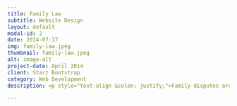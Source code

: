 ```yaml
---
title: Family Law
subtitle: Website Design
layout: default
modal-id: 2
date: 2014-07-17
img: family-law.jpeg
thumbnail: family-law.jpeg
alt: image-alt
project-date: April 2014
client: Start Bootstrap
category: Web Development
description: <p style="text-align &colon; justify;">Family disputes are emotionally draining. We understand that.</p><p style="text-align &colon; justify;">We value each other and our clients as a family does. This value prompts us to approach each Family Law case with care and attention. We don’t just offer a listening ear but provide you with experienced legal advice and services. We understand that each case is unique, and we strive to design ideal solutions based on the nature and circumstances of each case.</p><h3 style="text-decoration &colon; underline; text-align &colon; justify;" />Divorce</h3><h4 style="text-align &colon; justify;">You need to get a divorce, before remarrying</h4><p style="text-align &colon; justify;">To remarry, you need to get a divorce. It is important to speak with a lawyer to understand when you can obtain a divorce, and what you need to do to obtain a divorce. Find a competent lawyer to discuss your options before you proceed in any direction. There are certain bars to divorce and there is a statutory wait period before granting the divorce; you must be aware of all the legalities surrounding your divorce before proceeding any further.</p><p style="text-align &colon; justify;">No matter how long you have been separated for, a divorce order must be granted by the competent court before you can remarry.</p><h3 style="text-decoration &colon; underline; text-align &colon; justify;" />Parenting Plans</h3><h4 style="text-align &colon; justify;">Care for an after Separation</h4><p style="text-align &colon; justify;">When parents separate, it is important that they have a proper parenting plan. This is important for both the parents and the children. Access and custody arrangements may vary from one family to another. The common types of custody are joint, sole or shared custody.</p><h3 style="text-decoration &colon; underline; text-align &colon; justify;">Child support</h4><h4 style="text-align &colon; justify;">It is a liability of the non-custodian parent</h4><p style="text-align &colon; justify;">Child support is a liability of the parent who doesn’t have custody of the child subject to shared parenting agreement or any other applicable qualifications.</p><p style="text-align &colon; justify;">The amount of child support that must be paid depends on the paying parent’s gross income. While there are some factors that will impact the amount of child support that is payable, the following link gives you an idea of how child support is calculated <a href="http://www.justice.gc.ca/eng/fl-df/child-enfant/look-rech.asp">http://www.justice.gc.ca/eng/fl-df/child-enfant/look-rech.asp</a></p><p style="text-align &colon; justify;">The child support order is usually enforced by Family Responsibility office (‘FRO”)</p><h3 style="text-decoration &colon; underline; text-align &colon; justify;" />Resolving Family Law Issues</h3><p style="text-align &colon; justify;">There are many different options for resolving family law disputes. We work with our clients to pursue the best course of action to resolve their issues, based on a consideration of the issues at stake, the positions of the parties and the costs associated with each process.</p><h4 style="text-align &colon; justify;">Mediation:</h4><p style="text-align &colon; justify;">Mediation involves bringing in a neutral third-party to help the parties resolve the issues between them. A mediator is not a judge but is someone who can help the parties work through their issues and agree on a resolution. Before initiating the mediation process, both sides need to consent to mediation, as a solution. If both parties are willing to resolve their issues by mediation, this can be a less expensive and quicker process than resorting to the courts.</p><h4 style="text-align &colon; justify;">Collaborative Law:</h4><p style="text-align &colon; justify;">Collaborative law involves the parties retaining competent legal representation to help them resolve their issues. Each party signs an agreement of participation. This method of resolution works when the parties can communicate with one another, and both wish to resolve their issues in an amicable manner. To reach an agreeable solution, both sides with their lawyer(s) may need to attend several meetings.</p><p style="text-align &colon; justify;">It is usually a cost-effective and speedy process.</p><h4 style="text-align &colon; justify;">Arbitration:</h4><p style="text-align &colon; justify;">Arbitration is like hiring a private judge. The arbitrator is usually a retired Judge or senior lawyer and is qualified to conduct the arbitration. The parties each hire legal representation and they share the cost of the arbitrator. An arbitration proceeds very much like a case in court, but it can usually be completed faster. Arbitration also offers the benefit of being confidential.</p><p style="text-align &colon; justify;">If you desire early dates and a speedy process, arbitration may be the right approach, but it will cost you more.</p><h4 style="text-align &colon; justify;">Adversarial system</h4><p style="text-align &colon; justify;">This is the Court system. It is typically lengthier and more time-consuming than any of the other options. It is possible to proceed with the other options, e.g., mediation, arbitration, or collaborative law, even if you are also proceeding through the court system. For example, even though you are dealing with the issues in the court, you may try to resolve some or all the issues through mediation.</p>

---
```

